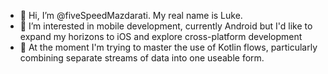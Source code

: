 - 👋 Hi, I’m @fiveSpeedMazdarati. My real name is Luke.
- 👀 I’m interested in mobile development, currently Android but I'd like to expand my horizons to iOS and explore cross-platform development
- 🌱 At the moment I'm trying to master the use of Kotlin flows, particularly combining separate streams of data into one useable form.

<!---
fiveSpeedMazdarati/fiveSpeedMazdarati is a ✨ special ✨ repository because its `README.md` (this file) appears on your GitHub profile.
You can click the Preview link to take a look at your changes.
--->
